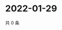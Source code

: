 # 2022-01-29

共 0 条

<!-- BEGIN WEIBO -->
<!-- 最后更新时间 Sat Jan 29 2022 23:08:15 GMT+0800 (China Standard Time) -->

<!-- END WEIBO -->
